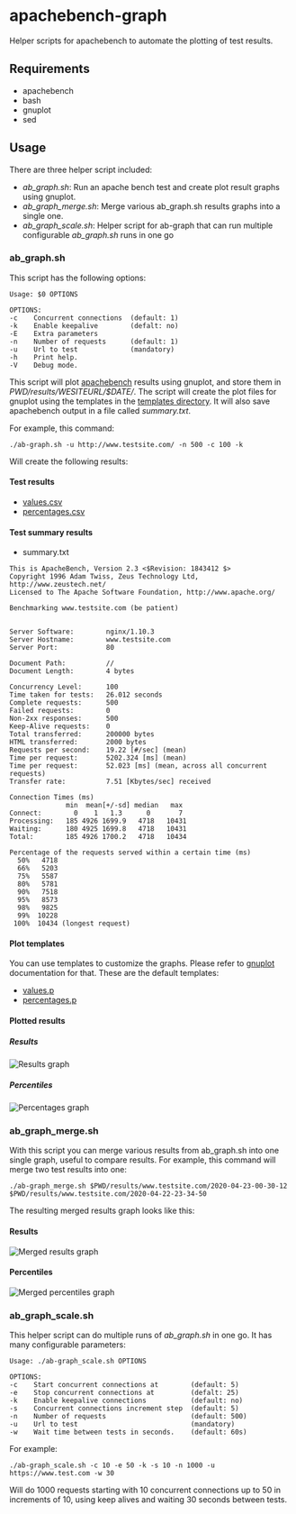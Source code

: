 # apachebench-graph

Helper scripts for apachebench to automate the plotting of test results.

## Requirements

* apachebench
* bash
* gnuplot
* sed

## Usage

There are three helper script included:

* _ab_graph.sh_: Run an apache bench test and create plot result graphs using gnuplot.
* _ab_graph_merge.sh_: Merge various ab_graph.sh results graphs into a single one.
* _ab_graph_scale.sh_: Helper script for ab-graph that can run multiple configurable _ab_graph.sh_ runs in one go


### ab_graph.sh

This script has the following options:

```
Usage: $0 OPTIONS

OPTIONS:
-c    Concurrent connections  (default: 1)
-k    Enable keepalive        (defalt: no)
-E    Extra parameters
-n    Number of requests      (default: 1)
-u    Url to test             (mandatory)
-h    Print help.
-V    Debug mode.
```

This script will plot [apachebench](https://httpd.apache.org/docs/2.4/programs/ab.html) results using gnuplot, and store them
in _$PWD/results/$WESITEURL/$DATE/_. The script will create the plot files for gnuplot
using the templates in the [templates directory](templates/). It will also save apachebench
output in a file called _summary.txt_.


For example, this command:
```
./ab-graph.sh -u http://www.testsite.com/ -n 500 -c 100 -k
```
Will create the following results:

#### Test results

* [values.csv](exmple_results/values.csv)
* [percentages.csv](exmple_results/values.csv)

#### Test summary results
* summary.txt

```
This is ApacheBench, Version 2.3 <$Revision: 1843412 $>
Copyright 1996 Adam Twiss, Zeus Technology Ltd, http://www.zeustech.net/
Licensed to The Apache Software Foundation, http://www.apache.org/

Benchmarking www.testsite.com (be patient)


Server Software:        nginx/1.10.3
Server Hostname:        www.testsite.com
Server Port:            80

Document Path:          //
Document Length:        4 bytes

Concurrency Level:      100
Time taken for tests:   26.012 seconds
Complete requests:      500
Failed requests:        0
Non-2xx responses:      500
Keep-Alive requests:    0
Total transferred:      200000 bytes
HTML transferred:       2000 bytes
Requests per second:    19.22 [#/sec] (mean)
Time per request:       5202.324 [ms] (mean)
Time per request:       52.023 [ms] (mean, across all concurrent requests)
Transfer rate:          7.51 [Kbytes/sec] received

Connection Times (ms)
              min  mean[+/-sd] median   max
Connect:        0    1   1.3      0       7
Processing:   185 4926 1699.9   4718   10431
Waiting:      180 4925 1699.8   4718   10431
Total:        185 4926 1700.2   4718   10434

Percentage of the requests served within a certain time (ms)
  50%   4718
  66%   5203
  75%   5587
  80%   5781
  90%   7518
  95%   8573
  98%   9825
  99%  10228
 100%  10434 (longest request)
```

#### Plot templates

You can use templates to customize the graphs. Please refer to [gnuplot](http://www.gnuplot.info/documentation.html) documentation for that. These are the default templates:

* [values.p](example_results/values.p)
* [percentages.p](example_results/percentages.p)

#### Plotted results

##### Results
![Results graph](/example_results/values.tsv.png)

##### Percentiles
![Percentages graph](/example_results/percentages.csv.png)

### ab_graph_merge.sh

With this script you can merge various results from ab_graph.sh into one single graph, useful to compare results. For example, this command will merge two test results into one:

```
./ab-graph_merge.sh $PWD/results/www.testsite.com/2020-04-23-00-30-12 $PWD/results/www.testsite.com/2020-04-22-23-34-50
```

The resulting merged results graph looks like this:

#### Results
![Merged results graph](/example_results/merged_results/merged_values.png)
#### Percentiles
![Merged percentiles graph](/example_results/merged_results/merged_percentages.png)



### ab_graph_scale.sh

This helper script can do multiple runs of _ab_graph.sh_ in one go. It has many configurable parameters:

```
Usage: ./ab-graph_scale.sh OPTIONS

OPTIONS:
-c    Start concurrent connections at        (default: 5)
-e    Stop concurrent connections at         (defalt: 25)
-k    Enable keepalive connections           (default: no)
-s    Concurrent connections increment step  (default: 5)
-n    Number of requests                     (default: 500)
-u    Url to test                            (mandatory)
-w    Wait time between tests in seconds.    (default: 60s)
```

For example:

```
./ab-graph_scale.sh -c 10 -e 50 -k -s 10 -n 1000 -u https://www.test.com -w 30
```

Will do 1000 requests starting with 10 concurrent connections up to 50 in increments of 10, using keep alives and waiting 30 seconds between tests.
